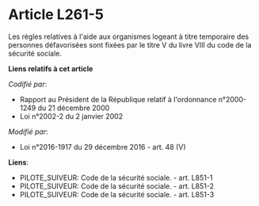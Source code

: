 # Article L261-5

Les règles relatives à l'aide aux organismes logeant à titre temporaire  des personnes défavorisées sont fixées par le titre
V du livre VIII du  code de la sécurité sociale.

**Liens relatifs à cet article**

_Codifié par_:

  - Rapport au Président de la République relatif à l'ordonnance n°2000-1249 du 21 décembre 2000
  - Loi n°2002-2 du 2 janvier 2002

_Modifié par_:

  - Loi n°2016-1917 du 29 décembre 2016 - art. 48 (V)

**Liens**:

  - PILOTE_SUIVEUR: Code de la sécurité sociale. - art. L851-1
  - PILOTE_SUIVEUR: Code de la sécurité sociale. - art. L851-2
  - PILOTE_SUIVEUR: Code de la sécurité sociale. - art. L851-3
